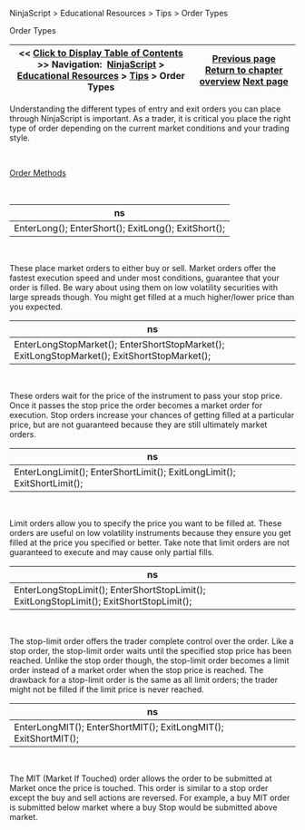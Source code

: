 ﻿


NinjaScript \> Educational Resources \> Tips \> Order Types






















Order Types







| \<\< [Click to Display Table of Contents](order_types.md) \>\> **Navigation:**     [NinjaScript](ninjascript.md) \> [Educational Resources](educational_resources.md) \> [Tips](tips.md) \> Order Types | [Previous page](make_sure_you_have_enough_bars.md) [Return to chapter overview](tips.md) [Next page](parameter_sequencing.md) |
| --- | --- |











Understanding the different types of entry and exit orders you can place through NinjaScript is important. As a trader, it is critical you place the right type of order depending on the current market conditions and your trading style.


 


[Order Methods](order_methods.md)


 




| ns |
| --- |
| EnterLong(); EnterShort(); ExitLong(); ExitShort(); |



 


These place market orders to either buy or sell. Market orders offer the fastest execution speed and under most conditions, guarantee that your order is filled. Be wary about using them on low volatility securities with large spreads though. You might get filled at a much higher/lower price than you expected.




| ns |
| --- |
| EnterLongStopMarket(); EnterShortStopMarket(); ExitLongStopMarket(); ExitShortStopMarket(); |



 


These orders wait for the price of the instrument to pass your stop price. Once it passes the stop price the order becomes a market order for execution. Stop orders increase your chances of getting filled at a particular price, but are not guaranteed because they are still ultimately market orders.




| ns |
| --- |
| EnterLongLimit(); EnterShortLimit(); ExitLongLimit(); ExitShortLimit(); |



 


Limit orders allow you to specify the price you want to be filled at. These orders are useful on low volatility instruments because they ensure you get filled at the price you specified or better. Take note that limit orders are not guaranteed to execute and may cause only partial fills.




| ns |
| --- |
| EnterLongStopLimit(); EnterShortStopLimit(); ExitLongStopLimit(); ExitShortStopLimit(); |



 


The stop\-limit order offers the trader complete control over the order. Like a stop order, the stop\-limit order waits until the specified stop price has been reached. Unlike the stop order though, the stop\-limit order becomes a limit order instead of a market order when the stop price is reached. The drawback for a stop\-limit order is the same as all limit orders; the trader might not be filled if the limit price is never reached.




| ns |
| --- |
| EnterLongMIT(); EnterShortMIT(); ExitLongMIT(); ExitShortMIT(); |



 


The MIT (Market If Touched) order allows the order to be submitted at Market once the price is touched. This order is similar to a stop order except the buy and sell actions are reversed. For example, a buy MIT order is submitted below market where a buy Stop would be submitted above market.








